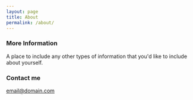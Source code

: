```yaml
---
layout: page
title: About
permalink: /about/
---
```




### More Information

A place to include any other types of information that you'd like to include about yourself.

### Contact me

[email@domain.com](mailto:email@domain.com)